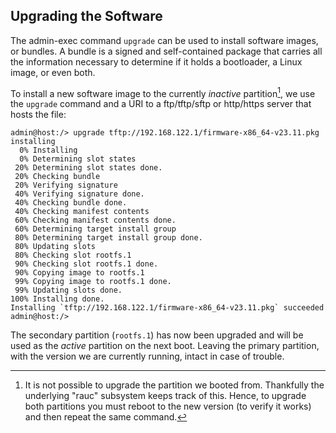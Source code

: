 Upgrading the Software
----------------------

The admin-exec command `upgrade` can be used to install software images, or
bundles.  A bundle is a signed and self-contained package that carries all the
information necessary to determine if it holds a bootloader, a Linux image, or
even both.

To install a new software image to the currently *inactive* partition[^1], we
use the `upgrade` command and a URI to a ftp/tftp/sftp or http/https server
that hosts the file:

```
admin@host:/> upgrade tftp://192.168.122.1/firmware-x86_64-v23.11.pkg
installing
  0% Installing
  0% Determining slot states
 20% Determining slot states done.
 20% Checking bundle
 20% Verifying signature
 40% Verifying signature done.
 40% Checking bundle done.
 40% Checking manifest contents
 60% Checking manifest contents done.
 60% Determining target install group
 80% Determining target install group done.
 80% Updating slots
 80% Checking slot rootfs.1
 90% Checking slot rootfs.1 done.
 90% Copying image to rootfs.1
 99% Copying image to rootfs.1 done.
 99% Updating slots done.
100% Installing done.
Installing `tftp://192.168.122.1/firmware-x86_64-v23.11.pkg` succeeded
admin@host:/>
```

The secondary partition (`rootfs.1`) has now been upgraded and will be used as
the *active* partition on the next boot.  Leaving the primary partition, with
the version we are currently running, intact in case of trouble.

[^1]: It is not possible to upgrade the partition we booted from.  Thankfully
    the underlying "rauc" subsystem keeps track of this.  Hence, to upgrade
    both partitions you must reboot to the new version (to verify it works)
    and then repeat the same command.
